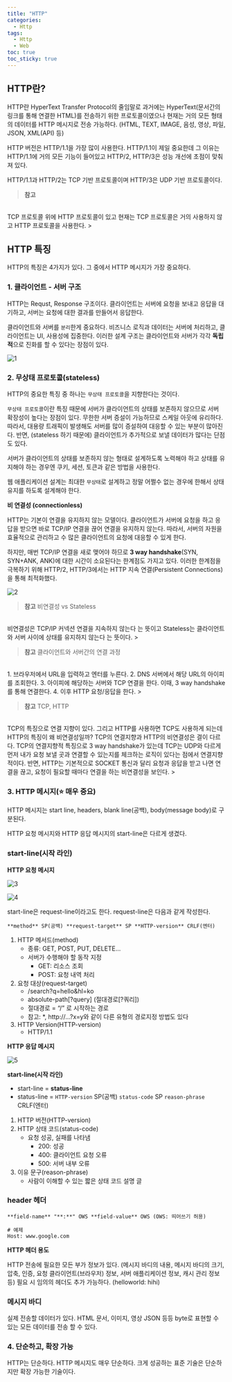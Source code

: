 ```yaml
---
title: "HTTP"
categories:
  - Http
tags:
  - Http
  - Web
toc: true
toc_sticky: true
---
```


## HTTP란?

HTTP란 HyperText Transfer Protocol의 줄임말로 과거에는 HyperText(문서간의 링크를 통해 연결한 HTML)를 전송하기 위한 프로토콜이였으나 현재는 거의 모든 형태의 데이터를 HTTP 메시지로 전송 가능하다. (HTML, TEXT, IMAGE, 음성, 영상, 파일, JSON, XML(API) 등)

HTTP 버전은 HTTP/1.1을 가장 많이 사용한다. HTTP/1.1이 제일 중요한데 그 이유는 HTTP/1.1에 거의 모든 기능이 들어있고 HTTP/2, HTTP/3은 성능 개선에 초점이 맞춰져 있다.

HTTP/1.1과 HTTP/2는 TCP 기반 프로토콜이며 HTTP/3은 UDP 기반 프로토콜이다.

> **참고**
<br>
TCP 프로토콜 위에 HTTP 프로토콜이 있고 현재는 TCP 프로토콜은 거의 사용하지 않고 HTTP 프로토콜을 사용한다.
> 

## HTTP 특징

HTTP의 특징은 4가지가 있다. 그 중에서 HTTP 메시지가 가장 중요하다.

### 1. 클라이언트 - 서버 구조

HTTP는 Requst, Response 구조이다. 클라이언트는 서버에 요청을 보내고 응답을 대기하고, 서버는 요청에 대한 결과를 만들어서 응답한다.

클라이언트와 서버를 `분리`한게 중요하다. 비즈니스 로직과 데이터는 서버에 처리하고, 클라이언트는 UI, 사용성에 집중한다. 이러한 설계 구조는 클라이언트와 서버가 각각 **독립적**으로 진화를 할 수 있다는 장점이 있다.

![1](https://user-images.githubusercontent.com/79130276/209968165-4d4b2df2-ba0f-478e-bbad-7b6ed4681c43.png)

### 2. 무상태 프로토콜(stateless)

HTTP의 중요한 특징 중 하나는 `무상태 프로토콜`을 지향한다는 것이다. 

`무상태 프로토콜`이란 특징 때문에 서버가 클라이언트의 상태를 보존하지 않으므로 서버 확장성이 높다는 장점이 있다. 무한한 서버 증설이 가능하므로 스케일 아웃에 유리하다. 따라서, 대용량 트래픽이 발생해도 서버를 많이 증설하여 대응할 수 있는 부분이 많아진다. 반면, (stateless 하기 때문에) 클라이언트가 추가적으로 보낼 데이터가 많다는 단점도 있다.

서버가 클라이언트의 상태를 보존하지 않는 형태로 설계하도록 노력해야 하고 상태를 유지해야 하는 경우엔 쿠키, 세션, 토큰과 같은 방법을 사용한다.

웹 애플리케이션 설계는 최대한 `무상태`로 설계하고 정말 어쩔수 없는 경우에 한해서 상태유지를 하도록 설계해야 한다.

**비 연결성 (connectionless)**

HTTP는 기본이 연결을 유지하지 않는 모델이다. 클라이언트가 서버에 요청을 하고 응답을 받으면 바로 TCP/IP 연결을 끊어 연결을 유지하지 않는다. 따라서, 서버의 자원을 효율적으로 관리하고 수 많은 클라이언트의 요청에 대응할 수 있게 한다. 

하지만, 매번 TCP/IP 연결을 새로 맺어야 하므로 **3 way handshake**(SYN, SYN+ANK, ANK)에 대한 시간이 소요된다는 한계점도 가지고 있다. 이러한 한계점을 극복하기 위해 HTTP/2, HTTP/3에서는 HTTP 지속 연결(Persistent Connections)을 통해 최적화했다.

![2](https://user-images.githubusercontent.com/79130276/209968170-5c99d479-dc7b-4ee3-89c2-f6c1cfd881c1.png)

> **참고** 비연결성 vs Stateless
<br>
비연결성은 TCP/IP 커넥션 연결을 지속하지 않는다 는 뜻이고 Stateless는 클라이언트와 서버 사이에 상태를 유지하지 않는다 는 뜻이다.
> 

> **참고** 클라이언트와 서버간의 연결 과정
<br>
1. 브라우저에서 URL을 입력하고 엔터를 누른다.
2. DNS 서버에서 해당 URL의 아이피를 조회한다. 
3. 아이피에 해당하는 서버와 TCP 연결을 한다. 이때, 3 way handshake를 통해 연결한다.
4. 이후 HTTP 요청/응답을 한다.
> 

> **참고** TCP, HTTP
<br>
TCP의 특징으로 연결 지향이 있다. 그리고 HTTP를 사용하면 TCP도 사용하게 되는데 HTTP의 특징이 왜 비연결성일까? TCP의 연결지향과 HTTP의 비연결성은 결이 다르다.
TCP의 연결지향적 특징으로 3 way handshake가 있는데 TCP는 UDP와 다르게 먼저 내가 요청 보낼 곳과 연결할 수 있는지를 체크하는 로직이 있다는 점에서 연결지향적이다. 
반면, HTTP는 기본적으로 SOCKET 통신과 달리 요청과 응답을 받고 나면 연결을 끊고, 요청이 필요할 때마다 연결을 하는 비연결성을 보인다.
> 

### 3. HTTP 메시지(⭐ 매우 중요)

HTTP 메시지는 start line, headers, blank line(공백), body(message body)로 구분된다.

HTTP 요청 메시지와 HTTP 응답 메시지의 start-line은 다르게 생겼다.

### start-line(시작 라인)

**HTTP 요청 메시지**

![3](https://user-images.githubusercontent.com/79130276/209968175-46a6088f-2d1c-44a8-9e67-3b9ad8e64502.png)

![4](https://user-images.githubusercontent.com/79130276/209968178-4020ae40-9daa-47cb-8cae-95d96e9027fd.png)

start-line은 request-line이라고도 한다. request-line은 다음과 같게 작성한다.

```
**method** SP(공백) **request-target** SP **HTTP-version** CRLF(엔터)
```

1. HTTP 메서드(method)
    - 종류: GET, POST, PUT, DELETE...
    - 서버가 수행해야 할 동작 지정
        - GET: 리소스 조회
        - POST: 요청 내역 처리
2. 요청 대상(request-target)
    - /search?q=hello&hl=ko
    - absolute-path[?query] (절대경로[?쿼리])
    - 절대경로 = “/” 로 시작하는 경로
    - 참고: *, http://…?x=y와 같이 다른 유형의 경로지정 방법도 있다
3. HTTP Version(HTTP-version)
    - HTTP/1.1

**HTTP 응답 메시지** 

![5](https://user-images.githubusercontent.com/79130276/209968180-410e6d8a-07e2-44d6-b61a-24cfe9363244.png)

**start-line(시작 라인)**

- start-line = **status-line**
- status-line = `HTTP-version` SP(공백) `status-code` SP `reason-phrase` CRLF(엔터)

1. HTTP 버전(HTTP-version)
2. HTTP 상태 코드(status-code)
    - 요청 성공, 실패를 나타냄
        - 200: 성공
        - 400: 클라이언트 요청 오류
        - 500: 서버 내부 오류
3. 이유 문구(reason-phrase)
    - 사람이 이해할 수 있는 짧은 상태 코드 설명 글

### header 헤더

```
**field-name** "**:**" OWS **field-value** OWS (OWS: 띄어쓰기 허용)

# 예제
Host: www.google.com
```

**HTTP 헤더 용도**

HTTP 전송에 필요한 모든 부가 정보가 있다. (메시지 바디의 내용, 메시지 바디의 크기, 압축, 인증, 요청 클라이언트(브라우저) 정보, 서버 애플리케이션 정보, 캐시 관리 정보 등) 필요 시 임의의 헤더도 추가 가능하다. (helloworld: hihi)

### 메시지 바디

실제 전송할 데이터가 있다. HTML 문서, 이미지, 영상 JSON 등등 byte로 표현할 수 있는 모든 데이터를 전송 할 수 있다.

### 4. 단순하고, 확장 가능

HTTP는 단순하다. HTTP 메시지도 매우 단순하다. 크게 성공하는 표준 기술은 단순하지만 확장 가능한 기술이다.